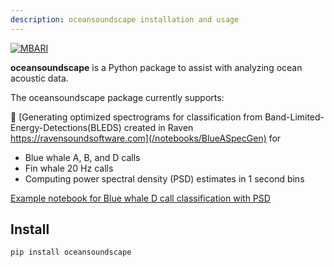 ```yaml
---
description: oceansoundscape installation and usage
---
```

[![MBARI](https://www.mbari.org/wp-content/uploads/2014/11/logo-mbari-3b.png)](http://www.mbari.org) 

**oceansoundscape** is a Python package to assist with analyzing ocean acoustic data. 

The oceansoundscape package currently supports:

🐳 [Generating optimized spectrograms for classification from Band-Limited-Energy-Detections(BLEDS) created in Raven https://ravensoundsoftware.com](/notebooks/BlueASpecGen) for
  
- Blue whale A, B, and D calls 
- Fin whale 20 Hz calls 
- Computing power spectral density (PSD) estimates in 1 second bins

[Example notebook for Blue whale D call classification with PSD](https://github.com/mbari-org/pacific-sound-notebooks/blob/master/docs/notebooks/bluewhales/classify/blueA/PacificSoundClassifyBlueA.ipynb)

## Install
 
```
pip install oceansoundscape
```